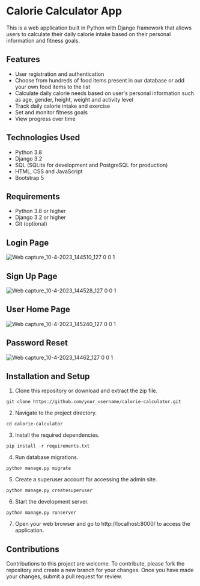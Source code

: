 # Calorie Calculator App
This is a web application built in Python with Django framework that allows users to calculate their daily calorie intake based on their personal information and fitness goals.
## Features
- User registration and authentication
- Choose from hundreds of food items present in our database or add your own food items to the list
- Calculate daily calorie needs based on user's personal information such as age, gender, height, weight and activity level
- Track daily calorie intake and exercise
- Set and monitor fitness goals
- View progress over time
## Technologies Used
- Python 3.8
- Django 3.2
- SQL (SQLite for development and PostgreSQL for production)
- HTML, CSS and JavaScript
- Bootstrap 5
## Requirements
- Python 3.8 or higher
- Django 3.2 or higher
- Git (optional)
## Login Page
 ![Web capture_10-4-2023_144510_127 0 0 1](https://user-images.githubusercontent.com/121853010/230895820-51bbcc23-8345-4678-b0fb-17ca5584d7e5.jpeg)

## Sign Up Page

![Web capture_10-4-2023_144528_127 0 0 1](https://user-images.githubusercontent.com/121853010/230895888-98660e0a-5e90-404c-a83a-c9b8a7756518.jpeg)

## User Home Page


![Web capture_10-4-2023_145240_127 0 0 1](https://user-images.githubusercontent.com/121853010/230895959-91e0b4be-92e9-4e39-8851-8f4cffa571b4.jpeg)

## Password Reset
![Web capture_10-4-2023_14462_127 0 0 1](https://user-images.githubusercontent.com/121853010/230896064-38db30ca-3746-477b-91c4-5013f8b34b3a.jpeg)


## Installation and Setup
1. Clone this repository or download and extract the zip file.
```
git clone https://github.com/your_username/calorie-calculator.git

```
2. Navigate to the project directory.
```
cd calorie-calculator
```
3. Install the required dependencies.
```
pip install -r requirements.txt
```
4. Run database migrations.
```
python manage.py migrate
```
5. Create a superuser account for accessing the admin site.
```
python manage.py createsuperuser
```
6. Start the development server.
```
python manage.py runserver
```
7. Open your web browser and go to http://localhost:8000/ to access the application.

## Contributions
Contributions to this project are welcome. To contribute, please fork the repository and create a new branch for your changes. Once you have made your changes, submit a pull request for review.
